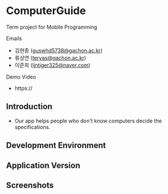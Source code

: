 # ComputerGuide
Term project for Mobile Programming

Emails
- 김현종 (guswhd5738@gachon.ac.kr)
- 류상연 (teryas@gachon.ac.kr)
- 이준희 (ljntiger325@naver.com)

Demo Video
- https://

## Introduction
- Our app helps people who don't know computers decide the specifications.

## Development Environment

## Application Version

## Screenshots

